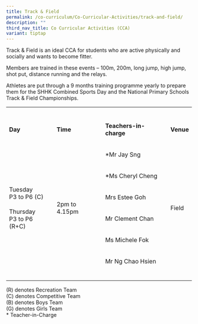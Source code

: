 ```yaml
---
title: Track & Field
permalink: /co-curriculum/Co-Curricular-Activities/track-and-field/
description: ""
third_nav_title: Co Curricular Activities (CCA)
variant: tiptap
---
```

<p>Track &amp; Field is an ideal CCA for students who are active physically and socially and wants to become fitter.</p><p>Members are trained in these events – 100m, 200m, long jump, high jump, shot put, distance running and the relays.</p><p>Athletes are put through a 9 months training programme yearly to prepare them for the SHHK Combined Sports Day and the National Primary Schools Track &amp; Field Championships.</p><table><tbody><tr><td rowspan="1" colspan="1"><p></p></td><td rowspan="1" colspan="1"><p></p></td><td rowspan="1" colspan="1"><p></p></td><td rowspan="1" colspan="1"><p></p></td></tr><tr><td rowspan="1" colspan="1"><p><strong>Day</strong></p></td><td rowspan="1" colspan="1"><p><strong>Time</strong></p></td><td rowspan="1" colspan="1"><p><strong>Teachers-in-charge</strong></p></td><td rowspan="1" colspan="1"><p><strong>Venue</strong></p></td></tr><tr><td rowspan="6" colspan="1"><p>Tuesday<br>P3 to P6 (C)<br><br>Thursday<br>P3 to P6 (R+C)</p></td><td rowspan="6" colspan="1"><p>2pm to 4.15pm</p></td><td rowspan="1" colspan="1"><p>*Mr Jay Sng</p></td><td rowspan="6" colspan="1"><p>Field</p></td></tr><tr><td rowspan="1" colspan="1"><p>*Ms Cheryl Cheng</p></td></tr><tr><td rowspan="1" colspan="1"><p>Mrs Estee Goh</p></td></tr><tr><td rowspan="1" colspan="1"><p>Mr Clement Chan</p></td></tr><tr><td rowspan="1" colspan="1"><p>Ms Michele Fok</p></td></tr><tr><td rowspan="1" colspan="1"><p>Mr Ng Chao Hsien</p></td></tr><tr><td rowspan="1" colspan="1"><p></p></td><td rowspan="1" colspan="1"><p></p></td><td rowspan="1" colspan="1"><p></p></td><td rowspan="1" colspan="1"><p></p></td></tr></tbody></table><p>(R) denotes Recreation Team<br>(C) denotes Competitive Team<br>(B) denotes Boys Team<br>(G) denotes Girls Team<br>* Teacher-in-Charge</p>